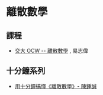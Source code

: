 # 離散數學

## 課程

* [交大 OCW -- 離散數學](https://ocw.nctu.edu.tw/course_detail-v.php?bgid=9&gid=0&nid=613) , 易志偉

## 十分鐘系列

* [用十分鐘搞懂《離散數學》- 陳鍾誠](https://www.slideshare.net/ccckmit/ss-57362287)
